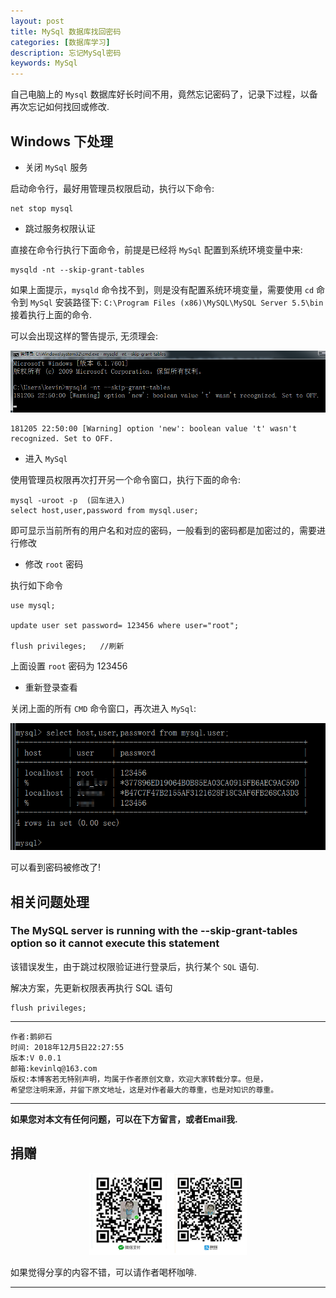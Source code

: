 ```yaml
---
layout: post
title: MySql 数据库找回密码
categories: [数据库学习]
description: 忘记MySql密码
keywords: MySql
---
```



自己电脑上的 `Mysql` 数据库好长时间不用，竟然忘记密码了，记录下过程，以备再次忘记如何找回或修改.

## Windows 下处理

- 关闭 `MySql` 服务

启动命令行，最好用管理员权限启动，执行以下命令:

```
net stop mysql
```

- 跳过服务权限认证

直接在命令行执行下面命令，前提是已经将 `MySql` 配置到系统环境变量中来:

```
mysqld -nt --skip-grant-tables
```

如果上面提示，`mysqld` 命令找不到，则是没有配置系统环境变量，需要使用 `cd` 命令到 `MySql` 安装路径下: `C:\Program Files (x86)\MySQL\MySQL Server 5.5\bin`
接着执行上面的命令.

可以会出现这样的警告提示, 无须理会:

![](/res/img/blog/DataBase_About/mysql_modifypwd02.png)

```
181205 22:50:00 [Warning] option 'new': boolean value 't' wasn't recognized. Set to OFF.
```

- 进入 `MySql`

使用管理员权限再次打开另一个命令窗口，执行下面的命令:

```
mysql -uroot -p  (回车进入)
select host,user,password from mysql.user;
```

即可显示当前所有的用户名和对应的密码，一般看到的密码都是加密过的，需要进行修改

- 修改 `root` 密码

执行如下命令

```
use mysql;

update user set password= 123456 where user="root";

flush privileges;	//刷新
```

上面设置 `root` 密码为 123456


- 重新登录查看

关闭上面的所有 `CMD` 命令窗口，再次进入 `MySql`:

![](/res/img/blog/DataBase_About/mysql_userPwd.png)

可以看到密码被修改了!


## 相关问题处理

### The MySQL server is running with the --skip-grant-tables option so it cannot execute this statement

该错误发生，由于跳过权限验证进行登录后，执行某个 `SQL` 语句.

解决方案，先更新权限表再执行 SQL 语句

```
flush privileges;
```



******

    作者:鹅卵石
    时间: 2018年12月5日22:27:55
    版本:V 0.0.1
    邮箱:kevinlq@163.com
	版权:本博客若无特别声明，均属于作者原创文章，欢迎大家转载分享。但是，
	希望您注明来源，并留下原文地址，这是对作者最大的尊重，也是对知识的尊重。

<!-- more -->


---

**如果您对本文有任何问题，可以在下方留言，或者Email我.**

## 捐赠

<center>
<img src="/res/img/myCode.png" width="50%" height="50%" />
</center>

如果觉得分享的内容不错，可以请作者喝杯咖啡.

---

